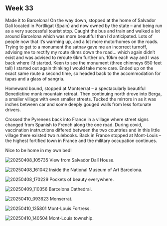 ## Week 33
Made it to Barcelona! On the way down, stopped at the home of Salvador Dalí located in Portlligat (Spain) and now owned by the state – and being run as a very successful tourist stop. Caught the bus and train and walked a lot around Barcelona which was more beautiful than I’d anticipated. Lots of people now that it’s warming up, and a lot more motorhomes on the roads. Trying to get to a monument the satnav gave me an incorrect turnoff, advising me to rectify my route 4kms down the road… which again didn’t exist and was advised to reroute 6km further on. 10km each way and I was back where I’d started. Keen to see the monument (three chimneys 650 feet tall) I started out again thinking I would take more care. Ended up on the exact same route a second time, so headed back to the accommodation for tapas and a glass of sangria.

Homeward bound, stopped at Montserrat – a spectacularly beautiful Benedictine monk mountain retreat. Then continuing north drove into Berga, a smaller village with even smaller streets. Tucked the mirrors in as it was inches between car and some deeply gouged walls from less fortunate drivers.

Crossed the Pyrenees back into France in a village where street signs changed from Spanish to French along the one road. During covid, vaccination instructions differed between the two countries and in this little village there existed two rulebooks. Back in France stopped at Mont-Louis – the highest fortified town in France and the military occupation continues.

Nice to be home in my own bed!

![20250408_105735](https://github.com/user-attachments/assets/fd6a0ea8-6763-4430-9d8c-61a819fc09cb)
View from Salvador Dalí House.

![20250408_161042](https://github.com/user-attachments/assets/392edfe8-9e81-4f7f-bfaf-b2cba8d9138f)
Inside the National Museum of Art Barcelona.

![20250408_170229](https://github.com/user-attachments/assets/88baf4ba-577b-4bff-8faa-0dfece0af8bd)
Pockets of beauty everywhere.

![20250409_110356](https://github.com/user-attachments/assets/b55a37a1-5b89-4804-9eb2-520e55f2444e)
Barcelona Cathedral.

![20250410_093623](https://github.com/user-attachments/assets/7f45f167-cc45-4464-84f3-6fe32bc8c92d)
Monserrat.

![20250410_135801](https://github.com/user-attachments/assets/8db84480-5a2f-492b-933c-c74faae34e74)
Mont-Louis Fortress.

![20250410_140504](https://github.com/user-attachments/assets/533ae2ca-bce0-46b4-992e-7d9331d45195)
Mont-Louis township.
